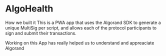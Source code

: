 # AlgoHealth
How we built it
This is a PWA app that uses the Algorand SDK to generate a unique MultiSig per script, and allows each of the protocol participants to sign and submit their transactions.

Working on this App has really helped us to understand and appreaciate Algorand
